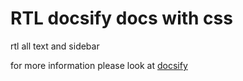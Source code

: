 # RTL docsify docs with css

rtl all text and sidebar

for more information please look at [docsify](https://docsify.js.org/)